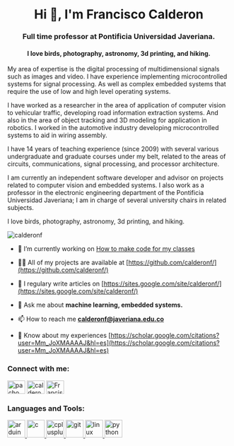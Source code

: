 <h1 align="center">Hi 👋, I'm Francisco Calderon</h1>
<h3 align="center">Full time professor at Pontificia Universidad Javeriana. </h3>

<h4 align="center">I love birds, photography, astronomy, 3d printing, and hiking.</h4>

My area of expertise is the digital processing of multidimensional signals such as images and video. I have experience implementing microcontrolled systems for signal processing. As well as complex embedded systems that require the use of low and high level operating systems.

I have worked as a researcher in the area of application of computer vision to vehicular traffic, developing road information extraction systems. And also in the area of object tracking and 3D modeling for application in robotics. I worked in the automotive industry developing microcontrolled systems to aid in wiring assembly.

I have 14 years of teaching experience (since 2009) with several various undergraduate and graduate courses under my belt, related to the areas of circuits, communications, signal processing, and processor architecture.

I am currently an independent software developer and advisor on projects related to computer vision and embedded systems. I also work as a professor in the electronic engineering department of the Pontificia Universidad Javeriana; I am in charge of several university chairs in related subjects.

I love birds, photography, astronomy, 3d printing, and hiking.

<p align="left"> <img src="https://komarev.com/ghpvc/?username=calderonf&label=Profile%20views&color=0e75b6&style=flat" alt="calderonf" /> </p>

- 🔭 I’m currently working on [How to make code for my classes](https://github.com/calderonf/CursoMachineLearning)

- 👨‍💻 All of my projects are available at [https://github.com/calderonf/](https://github.com/calderonf/)

- 📝 I regulary write articles on [https://sites.google.com/site/calderonf/](https://sites.google.com/site/calderonf/)

- 💬 Ask me about **machine learning, embedded systems.**

- 📫 How to reach me **calderonf@javeriana.edu.co**

- 📄 Know about my experiences [https://scholar.google.com/citations?user=Mm_JoXMAAAAJ&hl=es](https://scholar.google.com/citations?user=Mm_JoXMAAAAJ&hl=es)

<h3 align="left">Connect with me:</h3>
<p align="left">
<a href="https://twitter.com/pacho_calderon" target="blank"><img align="center" src="https://cdn.jsdelivr.net/npm/simple-icons@3.0.1/icons/twitter.svg" alt="pacho_calderon" height="30" width="40" /></a>
<a href="https://instagram.com/calderonf" target="blank"><img align="center" src="https://cdn.jsdelivr.net/npm/simple-icons@3.0.1/icons/instagram.svg" alt="calderonf" height="30" width="40" /></a>
<a href="https://www.youtube.com/c/FranciscoCarlosCalderon" target="blank"><img align="center" src="https://cdn.jsdelivr.net/npm/simple-icons@3.0.1/icons/youtube.svg" alt="FranciscoCarlosCalderon" height="30" width="40" /></a>
</p>

<h3 align="left">Languages and Tools:</h3>
<p align="left"> <a href="https://www.arduino.cc/" target="_blank"> <img src="https://cdn.worldvectorlogo.com/logos/arduino-1.svg" alt="arduino" width="40" height="40"/> </a> <a href="https://www.cprogramming.com/" target="_blank"> <img src="https://devicons.github.io/devicon/devicon.git/icons/c/c-original.svg" alt="c" width="40" height="40"/> </a> <a href="https://www.w3schools.com/cpp/" target="_blank"> <img src="https://devicons.github.io/devicon/devicon.git/icons/cplusplus/cplusplus-original.svg" alt="cplusplus" width="40" height="40"/> </a> <a href="https://git-scm.com/" target="_blank"> <img src="https://www.vectorlogo.zone/logos/git-scm/git-scm-icon.svg" alt="git" width="40" height="40"/> </a> <a href="https://www.linux.org/" target="_blank"> <img src="https://devicons.github.io/devicon/devicon.git/icons/linux/linux-original.svg" alt="linux" width="40" height="40"/> </a> <a href="https://www.python.org" target="_blank"> <img src="https://devicons.github.io/devicon/devicon.git/icons/python/python-original.svg" alt="python" width="40" height="40"/> </a> </p>
